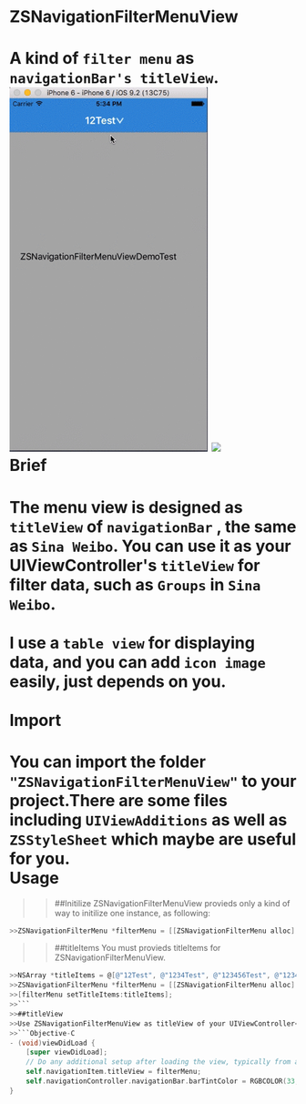 # ZSNavigationFilterMenuView
A kind of ``filter menu`` as ``navigationBar's titleView``. 
<br>
![](https://github.com/SeraZheng/ZSNavigationFilterMenuView/blob/master/ScreenShot/DisplayWithHide.gif)
![](https://github.com/SeraZheng/ZSNavigationFilterMenuView/blob/master/ScreenShot/Shake.gif)
<br>
Brief
====================================================================================================================================
The menu view is designed as ``titleView`` of ``navigationBar`` , the same as ``Sina Weibo``. You can use it as your UIViewController's ``titleView`` for filter data, such as ``Groups`` in ``Sina Weibo``.<br>
<br>
I use a ``table view`` for displaying data, and you can add ``icon image`` easily, just depends on you.<br>
<br>
Import
====================================================================================================================================
You can import the folder ``"ZSNavigationFilterMenuView"`` to your project.There are some files including ``UIViewAdditions`` as well as ``ZSStyleSheet`` which maybe are useful for you.<br>
Usage
====================================================================================================================================
>>##Initilize
>>ZSNavigationFilterMenuView provieds only a kind of way to initilize one instance, as following:<br>
```Objective-C
>>ZSNavigationFilterMenu *filterMenu = [[ZSNavigationFilterMenu alloc] initWithTitle:[titleItems objectAtIndex:0]];
```
>>##titleItems
>>You must provieds titleItems for ZSNavigationFilterMenuView.<br>
```Objective-C
>>NSArray *titleItems = @[@"12Test", @"1234Test", @"123456Test", @"12345678Test", @"1234567890Test"];
>>ZSNavigationFilterMenu *filterMenu = [[ZSNavigationFilterMenu alloc] initWithTitle:[titleItems objectAtIndex:0]];
>>[filterMenu setTitleItems:titleItems];
>>```
>>##titleView
>>Use ZSNavigationFilterMenuView as titleView of your UIViewController<br>
>>```Objective-C
- (void)viewDidLoad {
    [super viewDidLoad];
    // Do any additional setup after loading the view, typically from a nib.
    self.navigationItem.titleView = filterMenu;
    self.navigationController.navigationBar.barTintColor = RGBCOLOR(33, 132, 214);
}
```
<br>
